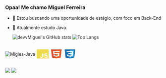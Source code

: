 ### Opaa! Me chamo Miguel Ferreira


                               
- 🔭 Estou buscando uma oportunidade de estágio, com foco em Back-End
- 🌱 Atualmente estudo Java.



  ![devvMiguel's GitHub stats](https://github-readme-stats.vercel.app/api?username=devvMiguel&show_icons=true&theme=dark)
  ![Top Langs](https://github-readme-stats.vercel.app/api/top-langs/?username=devvMiguel&exclude_repo=github-readme-stats,anuraghazra.github.io)

<div style="display: inline_block"><br>
  <img align ="center" alt="Migles-Java" height="30" width="40"  src="https://cdn.jsdelivr.net/gh/devicons/devicon/icons/java/java-original.svg" />                                                                         <img align="center" alt="Rafa-Js" height="30" width="40" src="https://raw.githubusercontent.com/devicons/devicon/master/icons/javascript/javascript-plain.svg">
  <img align="center" alt="Rafa-HTML" height="30" width="40" src="https://raw.githubusercontent.com/devicons/devicon/master/icons/html5/html5-original.svg">
  <img align="center" alt="Rafa-CSS" height="30" width="40" src="https://raw.githubusercontent.com/devicons/devicon/master/icons/css3/css3-original.svg">
</div>

##

<div>
  <a href="linkedin.com/in/miguel-ferreira-aa6bab292" target="_blank"><img src="https://img.shields.io/badge/-LinkedIn-%230077B5?style=for-the-badge&logo=linkedin&logoColor=white" target="_blank"></a> 
  <a href = "miguelgalvao_galvao@hotmail.com"><img src=https://img.shields.io/badge/Microsoft_Outlook-0078D4?style=for-the-badge&logo=microsoft-outlook&logoColor=white target=""></a>
</div>

